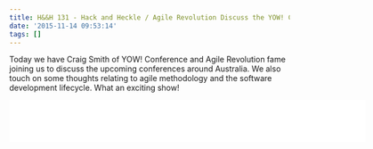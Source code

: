 ```yaml
---
title: H&&H 131 - Hack and Heckle / Agile Revolution Discuss the YOW! Conference
date: '2015-11-14 09:53:14'
tags: []
---
```


Today we have Craig Smith of YOW! Conference and Agile Revolution fame joining us to discuss the upcoming conferences around Australia.  We also touch on some thoughts relating to agile methodology and the software development lifecycle. What an exciting show!

<!-- More -->

<iframe style="border: none" src="//html5-player.libsyn.com/embed/episode/id/3949670/height/75/width/640/theme/standard/direction/no/autoplay/no/autonext/no/thumbnail/no/preload/no/no_addthis/no/" height="75" width="640" scrolling="no"  allowfullscreen webkitallowfullscreen mozallowfullscreen oallowfullscreen msallowfullscreen></iframe>

